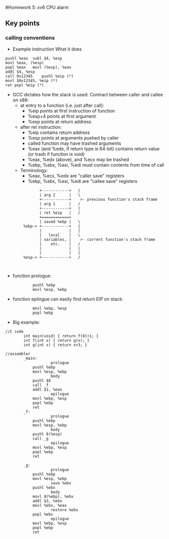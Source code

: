 #Homework 5: xv6 CPU alarm


## Key points

### calling conventions

+ Example instruction	What it does
```
pushl %eax	subl $4, %esp
movl %eax, (%esp)
popl %eax	movl (%esp), %eax
addl $4, %esp
call 0x12345	pushl %eip (*)
movl $0x12345, %eip (*)
ret	popl %eip (*)
```
+ GCC dictates how the stack is used. Contract between caller and callee on x86:
    + at entry to a function (i.e. just after call):
        + %eip points at first instruction of function
        + %esp+4 points at first argument
        + %esp points at return address
    + after ret instruction:
        + %eip contains return address
        + %esp points at arguments pushed by caller
        + called function may have trashed arguments
        + %eax (and %edx, if return type is 64-bit) contains return value (or trash if function is void)
        + %eax, %edx (above), and %ecx may be trashed
        + %ebp, %ebx, %esi, %edi must contain contents from time of call
    + Terminology:
        + %eax, %ecx, %edx are "caller save" registers
        + %ebp, %ebx, %esi, %edi are "callee save" registers



```
		       +------------+   |
		       | arg 2      |   \
		       +------------+    >- previous function's stack frame
		       | arg 1      |   /
		       +------------+   |
		       | ret %eip   |   /
		       +============+   
		       | saved %ebp |   \
		%ebp-> +------------+   |
		       |            |   |
		       |   local    |   \
		       | variables, |    >- current function's stack frame
		       |    etc.    |   /
		       |            |   |
		       |            |   |
		%esp-> +------------+   /



```

+ function prologue:
```
			pushl %ebp
			movl %esp, %ebp
```

+ function epilogue can easily find return EIP on stack:
```
			movl %ebp, %esp
			popl %ebp
```

+ Big example:
```
//C code
		int main(void) { return f(8)+1; }
		int f(int x) { return g(x); }
		int g(int x) { return x+3; }
		
//assembler
		_main:
					prologue
			pushl %ebp
			movl %esp, %ebp
					body
			pushl $8
			call _f
			addl $1, %eax
					epilogue
			movl %ebp, %esp
			popl %ebp
			ret
		_f:
					prologue
			pushl %ebp
			movl %esp, %ebp
					body
			pushl 8(%esp)
			call _g
					epilogue
			movl %ebp, %esp
			popl %ebp
			ret

		_g:
					prologue
			pushl %ebp
			movl %esp, %ebp
					save %ebx
			pushl %ebx
					body
			movl 8(%ebp), %ebx
			addl $3, %ebx
			movl %ebx, %eax
					restore %ebx
			popl %ebx
					epilogue
			movl %ebp, %esp
			popl %ebp
			ret
```		